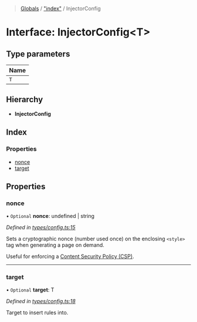 > [Globals](../README.md) / ["index"](../modules/_index_.md) / InjectorConfig

# Interface: InjectorConfig\<T>

## Type parameters

Name |
------ |
`T` |

## Hierarchy

* **InjectorConfig**

## Index

### Properties

* [nonce](_index_.injectorconfig.md#nonce)
* [target](_index_.injectorconfig.md#target)

## Properties

### nonce

• `Optional` **nonce**: undefined \| string

*Defined in [types/config.ts:15](https://github.com/kenoxa/beamwind/blob/main/packages/beamwind/src/types/config.ts#L15)*

Sets a cryptographic nonce (number used once) on the enclosing `<style>` tag when generating a page on demand.

Useful for enforcing a [Content Security Policy (CSP)](https://developer.mozilla.org/docs/Web/HTTP/CSP).

___

### target

• `Optional` **target**: T

*Defined in [types/config.ts:18](https://github.com/kenoxa/beamwind/blob/main/packages/beamwind/src/types/config.ts#L18)*

Target to insert rules into.
